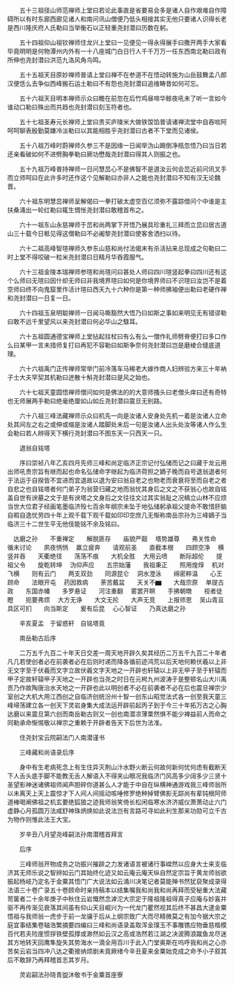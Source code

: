 <!-- { "loadSidebar": true } -->
　　五十三祖径山师范禅师上堂曰若论此事直是省要易会多是诸人自作艰难自作障碍所以有时东廊西廊见诸人和南问讯山僧便乃低头相接其实无他只要诸人识得长老是西川隆庆府人氏勒曰当举衡石以正轻重尧封潜曰历数在躬。

　　五十四祖仰山祖钦禅师住龙兴上堂曰一见便见一得永得展手曰撒开两手大家看毕竟明明是何物潭州内外有一十八座城门白日行人千千万万一任东西南北勒曰政有所伸也尧封潜曰洪范九洛风角鸟鸣。

　　五十五祖天目原妙禅师普请上堂曰禅不在参道不在悟动转施为山岳鼓舞孟八郎汉便恁么去争似西峰搬石运土勒曰不有怨也尧封潜曰追维畴昔如何可忘。

　　五十六祖天目明本禅师示众曰瞻在前忽在后竹鸡昼啼华鲸夜吼未了听一言如今谁动口勒曰殊出而共趋也尧封潜曰刻玉符者也。

　　五十七祖圣寿元长禅师上堂曰贵买庐陵米大做铁馂馅普请诸禅流堂中自吞啖阿呵呵聊表殷勤莫嫌冷淡勒曰以其能相胜乎尧封潜曰古者不下堂而见诸侯。

　　五十八祖万峰时蔚禅师久参三不是因缘一日闻举沩山踢倒净瓶忽悟乃曰当日若还亲看破如何不进劈胸拳勒曰厥功懋哉尧封潜曰得其人则振之也。

　　五十九祖万峰普持禅师一日问慧旵心不是佛智不是道汝云何会旵近前问讯叉手而立师呵曰在此许多时还作这个见解勒曰亦非人之能也尧封潜曰不知有汉无论魏晋。

　　六十祖东明慧旵禅师呈解偈曰一拳打破太虚空百亿须弥不露踪借问个中谁是主扶桑涌出一轮红勒曰辄生惆怅尧封潜曰敢稽首布之。

　　六十一祖东山永慈禅师于旵和尚两掌下开悟乃展具珍重礼三拜而立旵曰居古道山三十载今日秪见得这僧勒曰不必阇黎尧封潜曰使客舍洒扫以待。

　　六十二祖高峰智瑄禅师久参东山慈和尚付法偈末有杀活拈来总现成之句勒曰二时上堂不得咬破一粒米尧封潜曰日精月华吞霞服气。

　　六十三祖金陵本瑞禅师参瑄和尚瑄问曰甚处人师曰四川瑄竖起拳曰四川还有这个么师曰无瑄曰因什却无师曰非我境界瑄曰如何是你境界师曰不识瑄曰汝岂不是着空师曰终不向鬼窟里作活计瑄曰西天九十六种你是第一种师拂袖便出勒曰老硬作禅和尧封潜曰一日复一日。

　　六十四祖玉泉明聪禅师一日闻马嘶豁然大悟乃曰如斯之事如来明见无有错谬勒曰敢不远千里望风以来尧封潜曰何必华山之騄耳。

　　六十五祖圆通德宝禅师上堂拈起拄杖曰有么有么一僧作礼师劈脊便打曰多口作么曰某甲一言未措师复打曰再犯不容勒曰如斯争奈何尧封潜曰岂是磨棱合缝底道理。

　　六十六祖禹门正传禅师常举门前冷落车马稀老大嫁作商人妇辨验方来三十年衲子士大夫罕契其机勒曰迸散十斛尧封潜曰是风之始也。

　　六十七祖天童圆悟禅师僧问如何是佛法的的大意师搔头曰老僧头痒曰还有奇特也无师展两手勒曰绝毫绝厘如山如丘尧封潜曰震旦无别路。

　　六十八祖三峰法藏禅师示众曰机先一向是汝诸人安身处先机一着是汝诸人立命处其间左之右之或伸或缩是汝诸人踏脚处末后一句是汝诸人出头处汝等诸人作么生会勒曰若人辨得天下横行尧封潜曰不图东天一只西天一只。

　　退翁自铭塔

　　序曰崇祯八年乙亥四月先师三峰和尚定临济正宗记付弘储而记之曰藏于龙云用出师吼贵宗旨有继而起也命名弘储命字继起为临济荷担之嫡子晚而自号退翁退者何于法运于自揆皆不宜进而宜退故以退为安曰翁自老之也物老而衰衰将至而自老之者自悲之也自铭塔者何门弟子为翁营归藏之地而翁忧其身后之文之不获翁心也故自铭盖自世有谀墓之文于是有谀塔之文身后之文往往文过其实翁耻之况槁立山林不应烦当世大位君子经画笔墨临济殁七百余年纲宗未坠于地弘储躬承祖父提命不敢惜肝脑自暇自逸忧劳四十年上观千载下观千载如印印空庶几无惭称南岳宗孙为三峰嫡子当临济三十二世生平无他伎能铭不余及铭曰。

　达磨之孙　　不重禅定　　解脱匪存　　庙貌严靓
　塔势雄尊　　弗关性命　　循末讨论　　夙夜怲怲
　羸立疲奔　　请观前圣　　直截本根　　四顾空净
　横竖并吞　　天衢绝径　　荡荡不痕　　大机全胜
　大用云喷　　断际超伦　　提祖父令　　旋乾转坤
　沩仰声应　　五宗始藩　　我祖秉正　　照用煌焞
　机对飞横　　则有云门　　两支双劲　　同源昆仑
　洞水澄泳　　绵密粹温　　心王顾命　　法眼开屯
　药因救病　　荼苦戴盆　　天关不▆　　大哉宗原
　单提古政　　东国赤幡　　多罗悬证　　河注重翻
　雾罢开瞑　　手拂朝暾　　视者徒瞪　　扼要弗烦
　大方无诤　　大文无抡　　大声无竞　　上报师恩
　吴山青亘　　具区可扪　　向当斯定　　爰有后昆
　心心智证　　乃真达磨之孙

　　辛亥夏孟　于留惑轩　自铭塔竟

　　南岳勒古后序

　　二万五千九百二十年天日交差一周天地开辟久矣其经历二万五千九百二十年者凡几若使创者必在前袭者必在后则时递而降各循前迹鸿荒以后天地何赖伏羲以上非无文字至于伏羲而文字立故伏羲文字天地之一开辟也轩辕以上非无甲子至于轩辕而甲子定故轩辕甲子天地之一开辟也当尧之时日在元枵九州波涛于是整顿名山大川禹贡乃作故陶唐治水天地之一开辟也此以明创者不必在前袭者不必在后也震旦禅宗少室创之大机大用江西创之自临济创统汾州十智一创东山昭觉法式各一创至我天童三峰埽荡建立各一创天下灵岩身集大成法运开辟前起丙子到于今三十年拓万古之心胸达磨以来震旦第六创而南岳勒古则又一创也南潜凉薄栗然惧不能少裨益前人而命之同勒承命惭惕敬以禅宗之重赖于开辟者告天下后世为法准。

　　住尧封宝云院嗣法门人南潜谨书

　　三峰藏和尚语录后序

　　身中有生老病死念上有生住异灭荆山汴水野火断云何故何新何忧何虑有截断天下人舌头底手脚不能教无舌人解语入不得夹山眼况我临济门风高多少阔多少三贤十圣望影神迷诸佛祖师闻声胆碎你道甚么人才能于中自在纵横神通游戏我三峰师翁所以未离天上天上震惊才下人间人间摇动咳唾修罗绝种掉臂佛影无踪尚有辈钝根阿师道棒喝阐佛祖之机玄要绝狐狼之迹我师翁笑倚长松闲临寒水济济威仪萧萧动止六门虚静心月孤圆万法咸舒神珠炳焕如此说法岂有言路可寻如此利生那来功勋可立千古为物作则惟此法王大宝。

　　岁辛丑八月望尧峰嗣法孙南潜稽首拜言

　　后序

　　三峰师翁开物成务之功振兴摧辟之力发诸语言被诸行事嵥然以应身大士来支临济其无师乐说之智辨如云门其始终化迹又如云庵云庵天纵自然定宗旨于黄龙师翁欲振起杨岐乃定名于金粟其悟门广大说法如云涌川决笔记者莫能殚书然犹裒聚成录得法语三十卷广录五十卷顾命时亲持稿本以结集嘱我和尚我和尚再拜而受秘重大法藏笥箧者二十余年庚子中秋住云岩慨然念滹沱大宗定于隆祖隆祖得真子应庵与妙喜并驱不再传渐见衰落其间虽有仰山天目崛兴为一代龙门瞿然视其后终不甚昌大逮金粟悟祖与我师翁一虎步于前一龙骧于后从上纲宗致广大而尽精微莫之有加今据大宗之庭宜事结集卷轴浩繁摘要四编曰三峰和尚语录盖取浑金璞玉不事雕镌应物垂慈楷模百代若夫险崖惯拶铁壁孤撑或渺然如云汉之高或浩然若江湖之决波腾浪蹴鱼龙尽迷其方地转天回鹰隼旋失其势海水一滴全用百川于此入门堂奥斯在呜呼我和尚之心亦苦矣云岩当四冲八达之衢接纳烦剧未竟厥绪今辛丑夏来金粟始克成之命予小子叙其后不敢辞乃再拜稽首志其岁月。

　　灵岩嗣法孙晓青盥沐敬书于金粟首座寮
